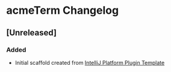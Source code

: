<!-- Keep a Changelog guide -> https://keepachangelog.com -->

# acmeTerm Changelog

## [Unreleased]
### Added
- Initial scaffold created from [IntelliJ Platform Plugin Template](https://github.com/JetBrains/intellij-platform-plugin-template)
